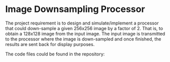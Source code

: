 # Image Downsampling Processor

The project requirement is to design and simulate/implement a processor that could down-sample a given 256x256 image by a factor of 2. That is, to obtain a 128x128 image from the input image. The input image is transmitted to the processor where the image is down-sampled and once finished, the results are sent back for display purposes.

The code files could be found in the repository:
